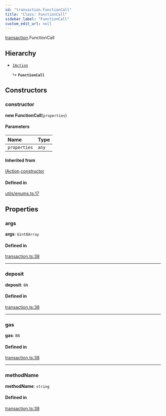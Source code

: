 ```yaml
---
id: "transaction.FunctionCall"
title: "Class: FunctionCall"
sidebar_label: "FunctionCall"
custom_edit_url: null
---
```


[transaction](../modules/transaction.md).FunctionCall

## Hierarchy

- [`IAction`](transaction.IAction.md)

  ↳ **`FunctionCall`**

## Constructors

### constructor

**new FunctionCall**(`properties`)

#### Parameters

| Name | Type |
| :------ | :------ |
| `properties` | `any` |

#### Inherited from

[IAction](transaction.IAction.md).[constructor](transaction.IAction.md#constructor)

#### Defined in

[utils/enums.ts:17](https://github.com/near/near-api-js/blob/ef6d7fbf/packages/near-api-js/src/utils/enums.ts#L17)

## Properties

### args

 **args**: `Uint8Array`

#### Defined in

[transaction.ts:38](https://github.com/near/near-api-js/blob/ef6d7fbf/packages/near-api-js/src/transaction.ts#L38)

___

### deposit

 **deposit**: `BN`

#### Defined in

[transaction.ts:38](https://github.com/near/near-api-js/blob/ef6d7fbf/packages/near-api-js/src/transaction.ts#L38)

___

### gas

 **gas**: `BN`

#### Defined in

[transaction.ts:38](https://github.com/near/near-api-js/blob/ef6d7fbf/packages/near-api-js/src/transaction.ts#L38)

___

### methodName

 **methodName**: `string`

#### Defined in

[transaction.ts:38](https://github.com/near/near-api-js/blob/ef6d7fbf/packages/near-api-js/src/transaction.ts#L38)
